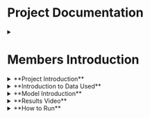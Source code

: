# Project Documentation

<details>
  <summary><h1>Members Introduction</h1></summary>
<div markdown="1">
  - **John Doe**
    - Role: Project Manager
    - Responsibilities: Coordination and planning

  - **Jane Smith**
    - Role: Data Scientist
    - Responsibilities: Model development and evaluation

  <!-- Add more members as needed -->
<!div>
</details>

<details>
  <summary>**Project Introduction**</summary>

  This project aims to...

  <!-- Add more details about the project -->

</details>

<details>
  <summary>**Introduction to Data Used**</summary>

  The data utilized in this project includes...

  <!-- Add more details about the data -->

</details>

<details>
  <summary>**Model Introduction**</summary>

  - **Open Source Model**
    - Name: ModelXYZ
    - GitHub Repository: [Link](https://github.com/modelXYZ)
  
  - **Research Paper**
    - Title: "Title of the Paper"
    - Authors: Author1, Author2, ...
    - Link: [Paper Link](https://arxiv.org/12345)

  <!-- Add more details about the model -->

</details>

<details>
  <summary>**Results Video**</summary>

  [Link to Results Video](https://www.youtube.com/results_video)

</details>

<details>
  <summary>**How to Run**</summary>

  To run this project, follow these steps:

  1. Clone the repository: `git clone https://github.com/your/project.git`
  2. Install dependencies: `pip install -r requirements.txt`
  3. Run the main script: `python main.py`

  <!-- Add more instructions as needed -->

</details>
